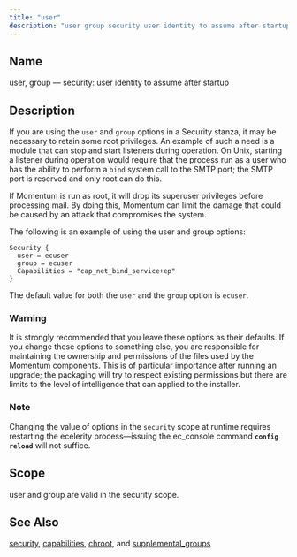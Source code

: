 ```yaml
---
title: "user"
description: "user group security user identity to assume after startup If you are using the user and group options in a Security stanza it may be necessary to retain some root privileges An example of such a need is a module that can stop and start listeners during operation On Unix..."
---
```


<a name="conf.ref.user"></a> 
## Name

user, group — security: user identity to assume after startup

<a name="idp27263568"></a> 
## Description

If you are using the `user` and `group` options in a Security stanza, it may be necessary to retain some root privileges. An example of such a need is a module that can stop and start listeners during operation. On Unix, starting a listener during operation would require that the process run as a user who has the ability to perform a `bind` system call to the SMTP port; the SMTP port is reserved and only root can do this.

If Momentum is run as root, it will drop its superuser privileges before processing mail. By doing this, Momentum can limit the damage that could be caused by an attack that compromises the system.

The following is an example of using the user and group options:

<a name="example.user"></a> 


```
Security {
  user = ecuser
  group = ecuser
  Capabilities = "cap_net_bind_service+ep"
}
```

The default value for both the `user` and the `group` option is `ecuser`.

### Warning

It is strongly recommended that you leave these options as their defaults. If you change these options to something else, you are responsible for maintaining the ownership and permissions of the files used by the Momentum components. This is of particular importance after running an upgrade; the packaging will try to respect existing permissions but there are limits to the level of intelligence that can applied to the installer.

### Note

Changing the value of options in the `security` scope at runtime requires restarting the ecelerity process—issuing the ec_console command **`config reload`**         will not suffice.

<a name="idp27275920"></a> 
## Scope

user and group are valid in the security scope.

<a name="idp27277760"></a> 
## See Also

[security](/momentum/4/config/ref-security), [capabilities](/momentum/4/config/ref-capabilities), [chroot](/momentum/4/config/ref-chroot), and [supplemental_groups](/momentum/4/config/ref-supplemental-groups)